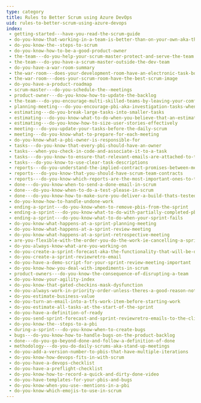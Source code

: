 ```yaml
---
type: category
title: Rules to Better Scrum using Azure DevOps
uid: rules-to-better-scrum-using-azure-devops
index:
 - getting-started---have-you-read-the-scrum-guide
 - do-you-know-that-working-in-a-team-is-better-than-on-your-own-aka-the-ben-darwin-rule
 - do-you-know-the--steps-to-scrum
 - do-you-know-how-to-be-a-good-product-owner
 - the-team---do-you-help-your-scrum-master-protect-and-serve-the-team
 - the-team---do-you-have-a-scrum-master-outside-the-dev-team
 - do-you-have-a-war-room-summary
 - the-war-room---does-your-development-room-have-an-electronic-task-board-physical-is-ok-too-for-small-co-located-teams
 - the-war-room---does-your-scrum-room-have-the-best-scrum-image
 - do-you-have-a-product-roadmap
 - scrum-master---do-you-schedule-the--meetings
 - product-owner---do-you-know-how-to-update-the-backlog
 - the-team---do-you-encourage-multi-skilled-teams-by-leaving-your-comfort-zone
 - planning-meeting---do-you-encourage-pbi-aka-investigation-tasks-when-a-pbi-is-inestimable
 - estimating---do-you-break-large-tasks-into-smaller-tasks
 - estimating---do-you-know-what-to-do-when-you-believe-that-an-estimate-for-a-task-seems-risky-or-low-and-you-are-tempted-to-add-some-contingency
 - estimating---do-you-know-how-to-size-user-stories-effectively
 - meeting---do-you-update-your-tasks-before-the-daily-scrum
 - meeting---do-you-know-what-to-prepare-for-each-meeting
 - do-you-know-what-a-pbi-owner-is-responsible-for
 - tasks---do-you-know-that-every-pbi-should-have-an-owner
 - tasks---when-you-check-in-code-and-associate-it-to-a-task
 - tasks---do-you-know-to-ensure-that-relevant-emails-are-attached-to-tasks
 - tasks---do-you-know-to-use-clear-task-descriptions
 - reports---do-you-understand-the-implied-contract-promises-between-members-of-the-scrum-team
 - reports---do-you-know-that-you-should-have-scrum-team-contracts
 - reports---do-you-know-which-reports-are-the-most-important-ones-to-track-your-progress
 - done---do-you-know-when-to-send-a-done-email-in-scrum
 - done---do-you-know-when-to-do-a-test-please-in-scrum
 - done---do-you-know-how-to-make-sure-you-deliver-a-build-thats-tested-every-sprint
 - do-you-know-how-to-handle-undone-work
 - ending-a-sprint---do-you-know-when-to-remove-pbis-from-the-sprint
 - ending-a-sprint---do-you-know-what-to-do-with-partially-completed-pbi
 - ending-a-sprint---do-you-know-what-to-do-when-your-sprint-fails
 - do-you-know-what-happens-at-a-sprint-planning-meeting
 - do-you-know-what-happens-at-a-sprint-review-meeting
 - do-you-know-what-happens-at-a-sprint-retrospective-meeting
 - are-you-flexible-with-the-order-you-do-the-work-ie-cancelling-a-sprint
 - do-you-always-know-what-are-you-working-on
 - do-you-create-a-sprint-forecast-aka-the-functionality-that-will-be-developed-during-the-sprint
 - do-you-create-a-sprint-reviewretro-email
 - do-you-have-a-demo-script-for-your-sprint-review-meeting-important
 - do-you-know-how-you-deal-with-impediments-in-scrum
 - product-owners---do-you-know-the-consequence-of-disrupting-a-team
 - do-you-know-your-agility-index
 - do-you-know-that-gated-checkins-mask-dysfunction
 - do-you-always-work-in-priority-order-unless-theres-a-good-reason-not-to
 - do-you-estimate-business-value
 - do-you-turn-an-email-into-a-tfs-work-item-before-starting-work
 - do-you-estimate-all-tasks-at-the-start-of-the-sprint
 - do-you-have-a-definition-of-ready
 - do-you-send-sprint-forecast-and-sprint-reviewretro-emails-to-the-client
 - do-you-know-the--steps-to-a-pbi
 - during-a-sprint---do-you-know-when-to-create-bugs
 - bugs---do-you-know-how-to-handle-bugs-on-the-product-backlog
 - done---do-you-go-beyond-done-and-follow-a-definition-of-done
 - methodology---do-you-do-daily-scrums-aka-stand-up-meetings
 - do-you-add-a-version-number-to-pbis-that-have-multiple-iterations
 - do-you-know-how-devops-fits-in-with-scrum
 - do-you-have-a-devops-checklist
 - do-you-have-a-preflight-checklist
 - do-you-know-how-to-record-a-quick-and-dirty-done-video
 - do-you-have-templates-for-your-pbis-and-bugs
 - do-you-know-when-you-use--mentions-in-a-pbi
 - do-you-know-which-emojis-to-use-in-scrum
---
```




